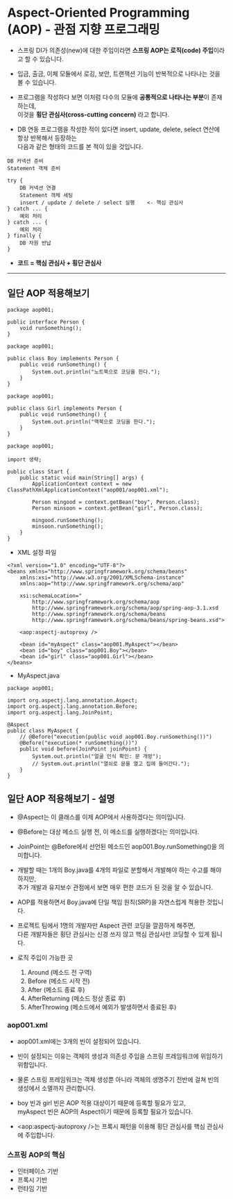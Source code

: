 # Aspect-Oriented Programming (AOP) - 관점 지향 프로그래밍
* 스프링 DI가 의존성(new)에 대한 주입이라면 **스프링 AOP는 로직(code) 주입**이라고 할 수 있습니다.

* 입금, 출금, 이체 모듈에서 로깅, 보안, 트랜잭션 기능이 반복적으로 나타나는 것을 볼 수 있습니다.

* 프로그램을 작성하다 보면 이처럼 다수의 모듈에 **공통적으로 나타나는 부분**이 존재하는데,<br/>
이것을 **횡단 관심사(cross-cutting concern)** 라고 합니다.

* DB 연동 프로그램을 작성한 적이 있다면 insert, update, delete, select 연산에 항상 반복해서 등장하는<br/>
다음과 같은 형태의 코드를 본 적이 있을 것입니다.

```
DB 커넥션 준비
Statement 객체 준비

try {
    DB 커넥션 연결
    Statement 객체 세팅
    insert / update / delete / select 실행    <- 핵심 관심사
} catch ... {
    예외 처리
} catch ... {
    예외 처리
} finally {
    DB 자원 반납
}
``` 
* **코드 = 핵심 관심사 + 횡단 관심사**

---

## 일단 AOP 적용해보기
```
package aop001;

public interface Person {
    void runSomething();
}
```
```
package aop001;

public class Boy implements Person {
    public void runSomething() {
        System.out.println("노트북으로 코딩을 한다.");
    }
}
```
```
package aop001;

public class Girl implements Person {
    public void runSomething() {
        System.out.println("맥북으로 코딩을 한다.");
    }
}
```
```
package aop001;

import 생략;

public class Start {
    public static void main(String[] args) {
        ApplicationContext context = new ClassPathXmlApplicationContext("aop001/aop001.xml");
        
        Person mingood = context.getBean("boy", Person.class);
        Person minsoon = context.getBean("girl", Person.class);
        
        mingood.runSomething();
        minsoon.runSomething();
    }
}
```
* XML 설정 파일
```
<?xml version="1.0" encoding="UTF-8"?>
<beans xmlns="http://www.springframework.org/schema/beans"
    xmlns:xsi="http://www.w3.org/2001/XMLSchema-instance"
    xmlns:aop="http://www.springframework.org/schema/aop"
    
    xsi:schemaLocation="
        http://www.springframework.org/schema/aop
        http://www.springframework.org/schema/aop/spring-aop-3.1.xsd
        http://www.springframework.org/schema/beans
        http://www.springframework.org/schema/beans/spring-beans.xsd">
        
    <aop:aspectj-autoproxy />
    
    <bean id="myAspect" class="aop001.MyAspect"></bean>
    <bean id="boy" class="aop001.Boy"></bean>
    <bean id="girl" class="aop001.Girl"></bean>
</beans>
```
* MyAspect.java
```
package aop001;

import org.aspectj.lang.annotation.Aspect;
import org.aspectj.lang.annotation.Before;
import org.aspectj.lang.JoinPoint;

@Aspect
public class MyAspect {
    // @Before("execution(public void aop001.Boy.runSomething())")
    @Before("execution(* runSomething())")
    public void before(JoinPoint joinPoint) {
        System.out.println("얼굴 인식 확인: 문 개방");
        // System.out.println("열쇠로 문을 열고 집에 들어간다.");
    }
}
```

## 일단 AOP 적용해보기 - 설명
* @Aspect는 이 클래스를 이제 AOP에서 사용하겠다는 의미입니다.

* @Before는 대상 메소드 실행 전, 이 메소드를 실행하겠다는 의미입니다.

* JoinPoint는 @Before에서 선언된 메소드인 aop001.Boy.runSomething()을 의미합니다.

* 개발할 때는 1개의 Boy.java를 4개의 파일로 분할해서 개발해야 하는 수고를 해야하지만,<br/>
추가 개발과 유지보수 관점에서 보면 매우 편한 코드가 된 것을 알 수 있습니다.

* AOP를 적용하면서 Boy.java에 단일 책임 원칙(SRP)을 자연스럽게 적용한 것입니다.

* 프로젝트 팀에서 1명의 개발자만 Aspect 관련 코딩을 깔끔하게 해주면,<br/>
다른 개발자들은 횡단 관심사는 신경 쓰지 않고 핵심 관심사만 코딩할 수 있게 됩니다.

* 로직 주입이 가능한 곳
    1. Around (메소드 전 구역)
    2. Before (메소드 시작 전)
    3. After (메소드 종료 후)
    4. AfterReturning (메소드 정상 종료 후)
    5. AfterThrowing (메소드에서 예외가 발생하면서 종료된 후)

### aop001.xml
* aop001.xml에는 3개의 빈이 설정되어 있습니다.

* 빈이 설정되는 이유는 객체의 생성과 의존성 주입을 스프링 프레임워크에 위임하기 위함입니다.

* 물론 스프링 프레임워크는 객체 생성뿐 아니라 객체의 생명주기 전반에 걸쳐 빈의 생성에서 소멸까지 관리합니다.

* boy 빈과 girl 빈은 AOP 적용 대상이기 때문에 등록할 필요가 있고,<br/>
myAspect 빈은 AOP의 Aspect이기 때문에 등록할 필요가 있습니다.

* <aop:aspectj-autoproxy />는 프록시 패턴을 이용해 횡단 관심사를 핵심 관심사에 주입합니다.

### 스프링 AOP의 핵심
* 인터페이스 기반
* 프록시 기반
* 런타임 기반